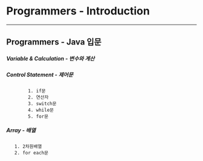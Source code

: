# Programmers - Introduction
-------------------
## Programmers - Java 입문

##### Variable & Calculation - 변수와 계산

##### Control Statement - 제어문
	     	1. if문
	     	2. 연산자
	     	3. switch문
	     	4. while문
 	     	5. for문

##### Array - 배열
	   1. 2차원배열
	   2. for each문
